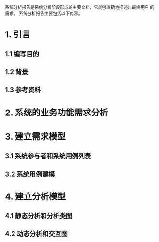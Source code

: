

系统分析报告是系统分析阶段形成的主要文档，它能够准确地描述出最终用户 的需求。
 系统分析报告主要包括以下内容。

# 1. 引言

## 1.1 编写目的

## 1.2 背景

## 1.3 参考资料

# 2. 系统的业务功能需求分析 

# 3. 建立需求模型

## 3.1 系统参与者和系统用例列表 

## 3.2 系统用例建模

# 4. 建立分析模型

## 4.1 静态分析和分析类图

## 4.2 动态分析和交互图